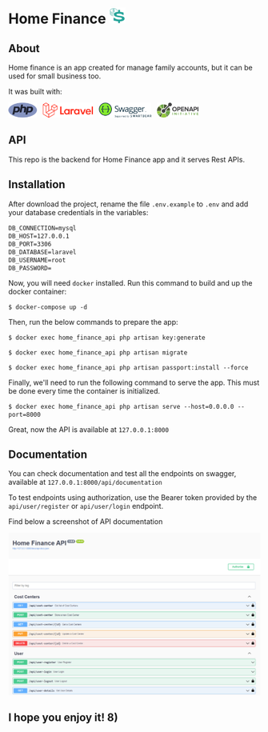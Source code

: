 # Home Finance ![Logo](./storage/api-docs/api-logo.png?raw=true "Logo")

## About

Home finance is an app created for manage family accounts, but it can be used for small business too.

It was built with:
<div>
<img src="./storage/api-docs/php-logo.png" alt="php" height="30"/>
&nbsp;
<img src="./storage/api-docs/laravel-logo.png" alt="laravel" height="30"/>
&nbsp;
<img src="./storage/api-docs/swagger-logo.png" alt="swagger" height="30"/>
&nbsp;
<img src="./storage/api-docs/openapi-logo.png" alt="openapi" height="30"/>
</div>


## API

This repo is the backend for Home Finance app and it serves Rest APIs.

## Installation
After download the project, rename the file `.env.example` to `.env` and add your database credentials in the variables:

```
DB_CONNECTION=mysql
DB_HOST=127.0.0.1
DB_PORT=3306
DB_DATABASE=laravel
DB_USERNAME=root
DB_PASSWORD=
```

Now, you will need `docker` installed. Run this command to build and up the docker container:

```
$ docker-compose up -d
```

Then, run the below commands to prepare the app:

```
$ docker exec home_finance_api php artisan key:generate
```
```
$ docker exec home_finance_api php artisan migrate
```
```
$ docker exec home_finance_api php artisan passport:install --force
```
Finally, we'll need to run the following command to serve the app. This must be done every time the container is initialized.

```
$ docker exec home_finance_api php artisan serve --host=0.0.0.0 --port=8000
```

Great, now the API is available at `127.0.0.1:8000`

## Documentation

You can check documentation and test all the endpoints on swagger, available at `127.0.0.1:8000/api/documentation`

To test endpoints using authorization, use the Bearer token provided by the `api/user/register` or `api/user/login` endpoint.

Find below a screenshot of API documentation

![API Documentation](./storage/api-docs/api-docs.png?raw=true "API Documentation")

## I hope you enjoy it! 8)